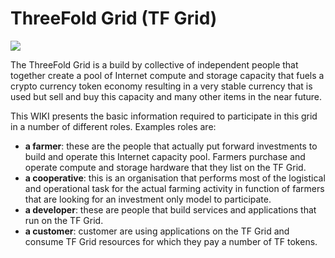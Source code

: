 # ThreeFold Grid (TF Grid)

![](/images/grid.jpg)

The ThreeFold Grid is a build by collective of independent people that together create a pool of Internet compute and storage capacity that fuels a crypto currency token economy resulting in a very stable currency that is used but sell and buy this capacity and many other items in the near future.

This WIKI presents the basic information required to participate in this grid in a number of different roles.  Examples roles are:
- **a farmer**:  these are the people that actually put forward investments to build and operate this Internet capacity pool.  Farmers purchase and operate compute and storage hardware that they list on the TF Grid.
- **a cooperative**: this is an organisation that performs most of the logistical and operational task for the actual farming activity in function of farmers that are looking for an investment only model to participate.
- **a developer**: these are people that build services and applications that run on the TF Grid.
- **a customer**:  customer are using applications on the TF Grid and consume TF Grid resources for which they pay a number of TF tokens.
